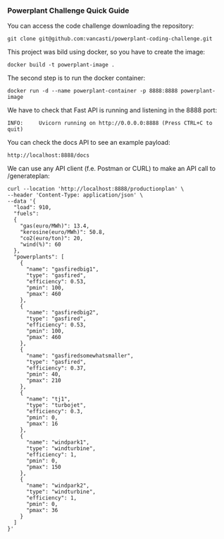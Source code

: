 ### Powerplant Challenge Quick Guide

You can access the code challenge downloading the repository:

```
git clone git@github.com:vancasti/powerplant-coding-challenge.git
```

This project was bild using docker, so you have to create the image: 

```
docker build -t powerplant-image .
```

The second step is to run the docker container: 

```
docker run -d --name powerplant-container -p 8888:8888 powerplant-image
```

We have to check that Fast API is running and listening in the 8888 port:

```
INFO:     Uvicorn running on http://0.0.0.0:8888 (Press CTRL+C to quit)
```

You can check the docs API to see an example payload: 

```
http://localhost:8888/docs
```

We can use any API client (f.e. Postman or CURL) to make an API call to /generateplan:

```
curl --location 'http://localhost:8888/productionplan' \
--header 'Content-Type: application/json' \
--data '{
  "load": 910,
  "fuels":
  {
    "gas(euro/MWh)": 13.4,
    "kerosine(euro/MWh)": 50.8,
    "co2(euro/ton)": 20,
    "wind(%)": 60
  },
  "powerplants": [
    {
      "name": "gasfiredbig1",
      "type": "gasfired",
      "efficiency": 0.53,
      "pmin": 100,
      "pmax": 460
    },
    {
      "name": "gasfiredbig2",
      "type": "gasfired",
      "efficiency": 0.53,
      "pmin": 100,
      "pmax": 460
    },
    {
      "name": "gasfiredsomewhatsmaller",
      "type": "gasfired",
      "efficiency": 0.37,
      "pmin": 40,
      "pmax": 210
    },
    {
      "name": "tj1",
      "type": "turbojet",
      "efficiency": 0.3,
      "pmin": 0,
      "pmax": 16
    },
    {
      "name": "windpark1",
      "type": "windturbine",
      "efficiency": 1,
      "pmin": 0,
      "pmax": 150
    },
    {
      "name": "windpark2",
      "type": "windturbine",
      "efficiency": 1,
      "pmin": 0,
      "pmax": 36
    }
  ]
}'
```